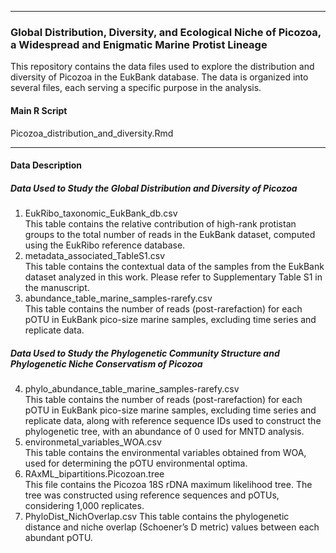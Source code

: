 _______________________________________________________________

### Global Distribution, Diversity, and Ecological Niche of Picozoa, a Widespread and Enigmatic Marine Protist Lineage

This repository contains the data files used to explore the distribution and diversity of Picozoa in the EukBank database. The data is organized into several files, each serving a specific purpose in the analysis.

#### Main R Script
Picozoa_distribution_and_diversity.Rmd

_______________________________________________________________

#### Data Description
##### Data Used to Study the Global Distribution and Diversity of Picozoa

1. EukRibo_taxonomic_EukBank_db.csv  
This table contains the relative contribution of high-rank protistan groups to the total number of reads in the EukBank dataset, computed using the EukRibo reference database.
2. metadata_associated_TableS1.csv  
This table contains the contextual data of the samples from the EukBank dataset analyzed in this work. Please refer to Supplementary Table S1 in the manuscript.
3. abundance_table_marine_samples-rarefy.csv  
This table contains the number of reads (post-rarefaction) for each pOTU in EukBank pico-size marine samples, excluding time series and replicate data.

##### Data Used to Study the Phylogenetic Community Structure and Phylogenetic Niche Conservatism of Picozoa

4. phylo_abundance_table_marine_samples-rarefy.csv  
This table contains the number of reads (post-rarefaction) for each pOTU in EukBank pico-size marine samples, excluding time series and replicate data, along with reference sequence IDs used to construct the phylogenetic tree, with an abundance of 0 used for MNTD analysis.
5. environmetal_variables_WOA.csv  
This table contains the environmental variables obtained from WOA, used for determining the pOTU environmental optima.
6. RAxML_bipartitions.Picozoan.tree  
This file contains the Picozoa 18S rDNA maximum likelihood tree. The tree was constructed using reference sequences and pOTUs, considering 1,000 replicates. 
7. PhyloDist_NichOverlap.csv
This table contains the phylogenetic distance and niche overlap (Schoener’s D metric) values between each abundant pOTU.
